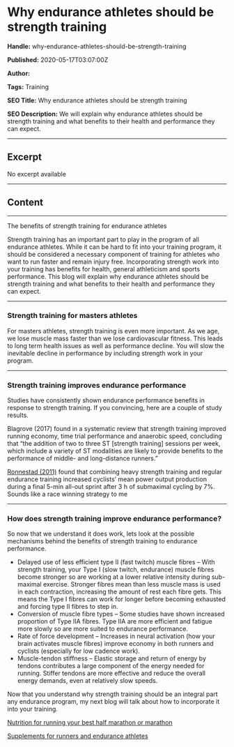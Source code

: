 # Why endurance athletes should be strength training

**Handle:** why-endurance-athletes-should-be-strength-training

**Published:** 2020-05-17T03:07:00Z

**Author:**  

**Tags:** Training

**SEO Title:** Why endurance athletes should be strength training

**SEO Description:** We will explain why endurance athletes should be strength training and what benefits to their health and performance they can expect.

---

## Excerpt

No excerpt available

---

## Content

---

The benefits of strength training for endurance athletes

Strength training has an important part to play in the program of all endurance athletes. While it can be hard to fit into your training program, it should be considered a necessary component of training for athletes who want to run faster and remain injury free. Incorporating strength work into your training has benefits for health, general athleticism and sports performance. This blog will explain why endurance athletes should be strength training and what benefits to their health and performance they can expect.

---

### Strength training for masters athletes

For masters athletes, strength training is even more important. As we age, we lose muscle mass faster than we lose cardiovascular fitness. This leads to long term health issues as well as performance decline. You will slow the inevitable decline in performance by including strength work in your program.

---

### Strength training improves endurance performance

Studies have consistently shown endurance performance benefits in response to strength training. If you convincing, here are a couple of study results.

Blagrove (2017) found in a systematic review that strength training improved running economy, time trial performance and anaerobic speed, concluding that “the addition of two to three ST [strength training] sessions per week, which include a variety of ST modalities are likely to provide benefits to the performance of middle- and long-distance runners.”

[Ronnestad (2011)](https://www.ncbi.nlm.nih.gov/pubmed/19903319) found that combining heavy strength training and regular endurance training increased cyclists’ mean power output production during a final 5-min all-out sprint after 3 h of submaximal cycling by 7%. Sounds like a race winning strategy to me

---

### How does strength training improve endurance performance?

So now that we understand it does work, lets look at the possible mechanisms behind the benefits of strength training to endurance performance.

- Delayed use of less efficient type II (fast twitch) muscle fibres – With strength training, your Type I (slow twitch, endurance) muscle fibres become stronger so are working at a lower relative intensity during sub-maximal exercise. Stronger fibres mean than less muscle mass is used in each contraction, increasing the amount of rest each fibre gets. This means the Type I fibres can work for longer before becoming exhausted and forcing type II fibres to step in.
- Conversion of muscle fibre types – Some studies have shown increased proportion of Type IIA fibres. Type IIA are more efficient and fatigue more slowly so are more suited to endurance performance.
- Rate of force development – Increases in neural activation (how your brain activates muscle fibres) improve economy in both runners and cyclists (especially for low cadence work).
- Muscle-tendon stiffness – Elastic storage and return of energy by tendons contributes a large component of the energy needed for running. Stiffer tendons are more effective and reduce the overall energy demands, even at relatively slow speeds.

Now that you understand why strength training should be an integral part any endurance program, my next blog will talk about how to incorporate it into your training.

[Nutrition for running your best half marathon or marathon](/blogs/diet-and-nutrition/nutrition-for-running-your-best-half-marathon-or-marathon)

[Supplements for runners and endurance athletes](/blogs/supplements/supplements-for-runners-and-endurance-athletes)

